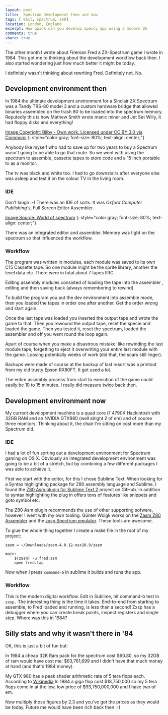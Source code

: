 ```yaml
---
layout: post
title:  Spectrum development then and now
tags: [ 8bit, spectrum, z80]
location: London, England
excerpt: How quick can you develop speccy app using a modern OS
comments: true
share: true
---
```



The other month I wrote about Fireman Fred a ZX-Spectrum game I wrote in 1984. This got me to thinking about the development workflow back then. I also started wondering just how much better it might be today.

I definitely wasn't thinking about rewriting Fred. Definitely not. No.

## Development environment then
In 1984 the ultimate development environment for a Sinclair ZX Spectrum was a Tandy TRS-80 model 3 and a custom hardware bridge that allowed binaries assembled on the trash 80 to be loaded into the spectrum memory. Reputedly this is how Mathew Smith wrote manic miner and Jet Set Willy, it had floppy disks and everything!

<div class="dbImg zoom60 centeredImg" data-src="2015-10-05/trs-80-III.jpg" title="Image Copyright: Bilby - Own work. Licensed under CC BY 3.0 via Commons" ></div>

[Image Copyright: Bilby - Own work. Licensed under CC BY 3.0 via Commons][1]
{: style="color:gray; font-size: 80%; text-align: center;"}


Anybody like myself who had to save up for two years to buy a Spectrum wasn't going to be able to go that route. So we went with using the spectrum to assemble, cassette tapes to store code and a 15 inch portable tv as a monitor.

<div class="dbImg speccy centeredImg" data-src="2015-10-05/spec-with-cassette.jpg" title="Image of spectrum" ></div>

The tv was black and white too. I had to go downstairs after everyone else was asleep and test it on the colour TV in the living room.


### IDE
Don't laugh :-) There was an IDE of sorts. It was  *Oxford Computer Publishing's*, Full Screen Editor Assembler. 

<div class="dbImg zoom80 centeredImg" data-src="2015-10-05/ocp.jpg" title="Box art for OCP Assembler" ></div>

[Image Source: World of spectrum][2]
{: style="color:gray; font-size: 80%; text-align: center;"}

There was an integrated editor and assembler. Memory was tight on the spectrum so that influenced the workflow.

### Workflow
The program was written in modules, each module was saved to its own C15 Cassette tape. So one module might be the sprite library, another the level data etc. There were in total about 7 tapes IIRC.

Editing assembly modules consisted of loading the tape into the assembler , editing and then saving back (always remembering to rewind).

To build the program you put the dev environment into assemble mode, then you loaded the tapes in order one after another. Get the order wrong and start again.

Once the last tape was loaded you inserted the output tape and wrote the game to that. Then you rewound the output tape, reset the specie and loaded the game. Then you tested it, reset the spectrum, loaded the assembler and off you went round the loop again.

Apart of course when you make a disastrous mistake: like rewinding the last module tape, forgetting to eject it overwriting your entire last module with the game. Loosing potentially weeks of work (did that, the scars still linger).

Backups were made of course at the backup of last resort was a printout from my old trusty Epson RX80FT. It got used a lot.

The entire assembly process from start to execution of the game could easily be 10 to 15 minutes. I really did measure twice back then.


## Development environment now

My current development machine is a quad core i7 4790K Hackintosh with 32GB RAM and an NVIDIA GTX980 (well alright 2 of em) and of course three monitors. Thinking about it, the chair I'm sitting on cost more than my Spectrum did.

### IDE

I had a lot of fun sorting out a development environment for Spectrum gaming on OS X. Obviously an integrated development environment was going to be a bit of a stretch, but by combining  a few different packages I was able to achieve it.

First we start with the editor, for this I chose Sublime Text. When looking for a Syntax highlighting package for Z80 assembly language and Sublime, I found the [Z80 Asm plugin for Sublime Text 2][3] project on GitHub. In addition to syntax highlighting the plug in offers tons of features like snippets and goto symbol etc. 

The Z80 Asm plugin recommends the use of other supporting sofware, however I went with my own tooling. Günter Woigk works on the [Zasm Z80 Assembler][4] and the [zxsp Spectrum emulator][4]. These tools are awesome.

To glue the whole thing together I create a make file in the root of my project:

	
	zasm = ~/Downloads/zasm-4.0.12-osx10.9/zasm

	main:	
		$(zasm) -u fred.asm
		open fred.tap

Now when I press `command-b` in sublime it builds and runs the app.


<div class="dbImg zoom60 centeredImg" data-src="2015-10-05/sublime.png" title="Speccy IDE" ></div>

### Workflow

This is the modern digital workflow. Edit in Sublime, hit command-b test in `zxsp.` The interesting thing is the time it takes: End-to-end from starting to assemble, to Fred loaded and running, is less than a second! Zxsp has a debugger where you can create break points, inspect registers and single step. Where was this in 1984?


## Silly stats and why it wasn't there in '84

OK, this is just a bit of fun but:

In 1984 a cheap 32K Ram pack for the spectrum cost $60.80, so my 32GB of ram would have cost me: $63,761,699 and I didn't have that much money at hand (and that's 1984 money).

<div class="dbImg zoom80 centeredImg" data-src="2015-10-05/cheetah.jpg" title="Advert for RAM" ></div>

My GTX 980 has a peak shader arithmetic rate of 5 tera flops each. According to [Wikipedia][5] In 1984 a giga flop cost $18,750,000 so my 5 tera flops come in at the low, low price of  $93,750,000,000 and I have two of em.

Now multiply those figures by 2.3 and you've got the prices as they would be today. Future me would have been rich back then :-)





[1]: https://commons.wikimedia.org/wiki/File:TRS-80_Model_3_01.jpg#/media/File:TRS-80_Model_3_01.jpg
[2]: http://www.worldofspectrum.org/infoseekid.cgi?id=0008187
[3]: https://github.com/psbhlw/sublime-text-z80asm
[4]: http://k1.spdns.de
[5]: https://en.wikipedia.org/wiki/FLOPS